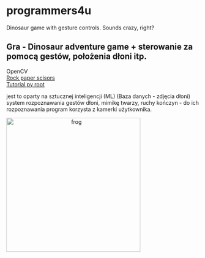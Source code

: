 # programmers4u
Dinosaur game with gesture controls. Sounds crazy, right?

## Gra - Dinosaur adventure game + sterowanie za pomocą gestów, położenia dłoni itp. 

OpenCV <br>
[Rock paper scisors](https://www.computervision.zone/courses/rock-paper-scissor/)<br>
[Tutorial py root](https://docs.opencv.org/4.x/d6/d00/tutorial_py_root.html)<br>

jest to oparty na sztucznej inteligencji (ML) (Baza danych - zdjęcia dłoni) system rozpoznawania gestów dłoni, mimikę twarzy, ruchy kończyn - do ich rozpoznawania program korzysta z kamerki użytkownika.


 <picture align="center">
  <img src="pictures\zdj.jpg" width="350" title="frog">
</picture>